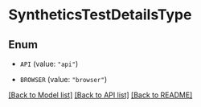 # SyntheticsTestDetailsType

## Enum

- `API` (value: `"api"`)

- `BROWSER` (value: `"browser"`)

[[Back to Model list]](../README.md#documentation-for-models) [[Back to API list]](../README.md#documentation-for-api-endpoints) [[Back to README]](../README.md)
